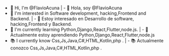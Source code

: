 - 👋 Hi, I'm @FlavioAcuna   | - 👋 Hola, soy @FlavioAcuna 
- 👀 I'm interested in Software development, hacking,Frontend and Backend. | - 👀 Estoy interesado en Desarrollo de software, hacking,Frontend y Backend.
- 🌱 I'm currently learning Python,Django,React,Flutter,node.js. | - 🌱 Actualmente estoy aprendiendo Python,Django,React,Flutter,node.js
- 📚 I currently know Css,Js,Java,C#,HTML,Kotlin,php . | - 📚 Actualmente conozco Css,Js,Java,C#,HTML,Kotlin,php .








